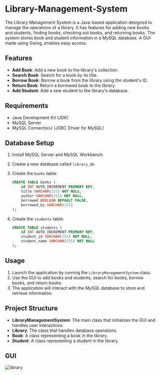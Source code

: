 # Library-Management-System
The Library Management System is a Java-based application designed to manage the operations of a library. It has features for adding new books and students, finding books, checking out books, and returning books. The system stores book and student information in a MySQL database. A GUI made using Swing, enables easy access.
## Features

- **Add Book**: Add a new book to the library's collection.
- **Search Book**: Search for a book by its title.
- **Borrow Book**: Borrow a book from the library using the student's ID.
- **Return Book**: Return a borrowed book to the library.
- **Add Student**: Add a new student to the library's database.

## Requirements

- Java Development Kit (JDK)
- MySQL Server
- MySQL Connector/J (JDBC Driver for MySQL)


## Database Setup

1. Install MySQL Server and MySQL Workbench.
2. Create a new database called `library_db`.
3. Create the `books` table:

    ```sql
    CREATE TABLE books (
        id INT AUTO_INCREMENT PRIMARY KEY,
        title VARCHAR(255) NOT NULL,
        author VARCHAR(255) NOT NULL,
        borrowed BOOLEAN DEFAULT FALSE,
        borrowed_by VARCHAR(255)
    );
    ```

4. Create the `students` table:

    ```sql
    CREATE TABLE students (
        id INT AUTO_INCREMENT PRIMARY KEY,
        student_id VARCHAR(255) NOT NULL,
        student_name VARCHAR(255) NOT NULL
    );
    ```

## Usage

1. Launch the application by running the `LibraryManagementSystem` class.
2. Use the GUI to add books and students, search for books, borrow books, and return books.
3. The application will interact with the MySQL database to store and retrieve information.

## Project Structure

- **LibraryManagementSystem**: The main class that initializes the GUI and handles user interactions.
- **Library**: The class that handles database operations.
- **Book**: A class representing a book in the library.
- **Student**: A class representing a student in the library.

## GUI 
![library](https://github.com/sarthak-sharmaa/Library-Management-System/assets/147803893/d8f03d45-3f8f-4742-ae90-cc7d07de409a)
